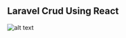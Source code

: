 
## Laravel Crud Using React

![alt text](https://github.com/mahabubul1/Laravel-react-crud/blob/master/larvel-crud.jpg?raw=true)


